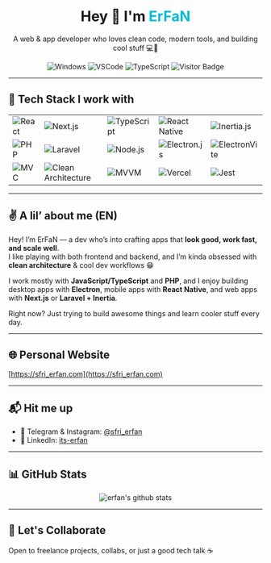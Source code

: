 <h1 align="center">Hey 👋 I'm <span style="color:#00bcd4;">ErFaN</span></h1>
<p align="center">
  A web & app developer who loves clean code, modern tools, and building cool stuff 💻🚀
</p>

<p align="center">
  <img src="https://img.shields.io/badge/OS-Windows-0078D6?style=flat-square&logo=windows" alt="Windows" />
  <img src="https://img.shields.io/badge/Editor-VSCode-007ACC?style=flat-square&logo=visualstudiocode" alt="VSCode" />
  <img src="https://img.shields.io/badge/Language-TypeScript-3178C6?style=flat-square&logo=typescript&logoColor=white" alt="TypeScript" />
  <img src="https://visitor-badge.glitch.me/badge?page_id=itsErfawn" alt="Visitor Badge" />
</p>

---

## 🧠 Tech Stack I work with

<table>
  <tr>
    <td><img src="https://img.shields.io/badge/React-20232A?style=for-the-badge&logo=react&logoColor=61DAFB" alt="React" /></td>
    <td><img src="https://img.shields.io/badge/Next.js-000000?style=for-the-badge&logo=nextdotjs&logoColor=white" alt="Next.js" /></td>
    <td><img src="https://img.shields.io/badge/TypeScript-3178C6?style=for-the-badge&logo=typescript&logoColor=white" alt="TypeScript" /></td>
    <td><img src="https://img.shields.io/badge/React_Native-20232A?style=for-the-badge&logo=react&logoColor=61DAFB" alt="React Native" /></td>
    <td><img src="https://img.shields.io/badge/Inertia.js-000000?style=for-the-badge&logo=javascript&logoColor=white" alt="Inertia.js" /></td>
  </tr>
  <tr>
    <td><img src="https://img.shields.io/badge/PHP-777BB4?style=for-the-badge&logo=php&logoColor=white" alt="PHP" /></td>
    <td><img src="https://img.shields.io/badge/Laravel-FF2D20?style=for-the-badge&logo=laravel&logoColor=white" alt="Laravel" /></td>
    <td><img src="https://img.shields.io/badge/Node.js-339933?style=for-the-badge&logo=node.js&logoColor=white" alt="Node.js" /></td>
    <td><img src="https://img.shields.io/badge/Electron-47848F?style=for-the-badge&logo=electron&logoColor=white" alt="Electron.js" /></td>
    <td><img src="https://img.shields.io/badge/ElectronVite-1E40AF?style=for-the-badge&logo=vite&logoColor=white" alt="ElectronVite" /></td>
  </tr>
  <tr>
    <td><img src="https://img.shields.io/badge/MVC-007ACC?style=for-the-badge" alt="MVC" /></td>
    <td><img src="https://img.shields.io/badge/Clean_Architecture-00BFFF?style=for-the-badge" alt="Clean Architecture" /></td>
    <td><img src="https://img.shields.io/badge/MVVM-FF69B4?style=for-the-badge" alt="MVVM" /></td>
    <td><img src="https://img.shields.io/badge/Vercel-000000?style=for-the-badge&logo=vercel&logoColor=white" alt="Vercel" /></td>
    <td><img src="https://img.shields.io/badge/Jest-C21325?style=for-the-badge&logo=jest&logoColor=white" alt="Jest" /></td>
  </tr>
</table>

---

## ✌️ A lil’ about me (EN)

Hey! I’m ErFaN — a dev who’s into crafting apps that **look good, work fast, and scale well**.  
I like playing with both frontend and backend, and I’m kinda obsessed with **clean architecture** & cool dev workflows 😁  

I work mostly with **JavaScript/TypeScript** and **PHP**, and I enjoy building desktop apps with **Electron**, mobile apps with **React Native**, and web apps with **Next.js** or **Laravel + Inertia**.

Right now? Just trying to build awesome things and learn cooler stuff every day.

---

## 🌐 Personal Website

[https://sfri_erfan.com](https://sfri_erfan.com)

---

## 📬 Hit me up

- 🔹 Telegram & Instagram: [@sfri_erfan](https://t.me/sfri_erfan)  
- 🔹 LinkedIn: [its-erfan](https://www.linkedin.com/in/its-erfan/)

---

## 📊 GitHub Stats

<p align="center">
  <img src="https://github-readme-stats.vercel.app/api?username=itsErfawn&show_icons=true&theme=tokyonight" alt="erfan's github stats" />
</p>

---

## 🤝 Let's Collaborate

Open to freelance projects, collabs, or just a good tech talk ☕

